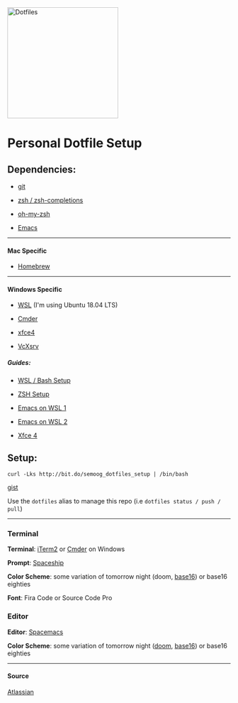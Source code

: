 <img src="http://icons.iconarchive.com/icons/danleech/simple/1024/slashdot-icon.png" alt="Dotfiles" width="250"/>

# Personal Dotfile Setup

## Dependencies:

- [git](https://git-scm.com/)

- [zsh / zsh-completions](https://www.zsh.org/)

- [oh-my-zsh](https://ohmyz.sh/)

- [Emacs](https://www.gnu.org/software/emacs/)

---

#### Mac Specific

- [Homebrew](https://brew.sh)

---

#### Windows Specific

- [WSL](https://docs.microsoft.com/en-us/windows/wsl/install-win10) (I'm using Ubuntu 18.04 LTS)

- [Cmder](https://cmder.net/)

- [xfce4](https://www.xfce.org/)

- [VcXsrv](https://sourceforge.net/projects/vcxsrv/)

##### Guides:

- [WSL / Bash Setup](https://gingter.org/2016/11/16/running-windows-10-ubuntu-bash-in-cmder/)

- [ZSH Setup](https://gingter.org/2016/08/17/install-and-run-zsh-on-windows/)

- [Emacs on WSL 1](https://www.emacswiki.org/emacs/CategoryWSL)

- [Emacs on WSL 2](https://solarianprogrammer.com/2017/05/18/emacs-windows-subsystem-linux/)

- [Xfce 4](https://solarianprogrammer.com/2017/04/16/windows-susbsystem-for-linux-xfce-4/)

## Setup:

```
curl -Lks http://bit.do/semoog_dotfiles_setup | /bin/bash
```

[gist](https://gist.github.com/semoog/0fe4880781faa9eb2676b2455a619f87)

Use the `dotfiles` alias to manage this repo (i.e `dotfiles status / push / pull`)

---

### Terminal

**Terminal**: [iTerm2](https://iterm2.com/) or [Cmder](https://cmder.net/) on Windows

**Prompt**: [Spaceship](https://github.com/denysdovhan/spaceship-prompt/)

**Color Scheme**: some variation of tomorrow night (doom, [base16](https://github.com/chriskempson/base16)) or base16 eighties

**Font**: Fira Code or Source Code Pro
 
### Editor

**Editor**: [Spacemacs](http://spacemacs.org/)

**Color Scheme**: some variation of tomorrow night ([doom](https://github.com/hlissner/emacs-doom-themes), [base16](https://github.com/chriskempson/base16)) or base16 eighties

---

#### Source

[Atlassian](https://www.atlassian.com/git/tutorials/dotfiles)
